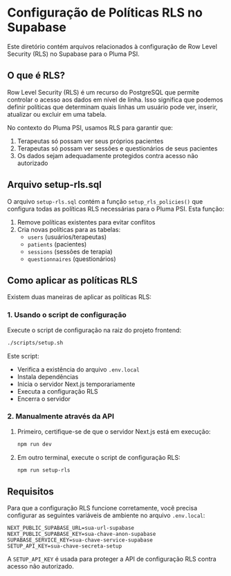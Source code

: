 # Configuração de Políticas RLS no Supabase

Este diretório contém arquivos relacionados à configuração de Row Level Security (RLS) no Supabase para o Pluma PSI.

## O que é RLS?

Row Level Security (RLS) é um recurso do PostgreSQL que permite controlar o acesso aos dados em nível de linha. Isso significa que podemos definir políticas que determinam quais linhas um usuário pode ver, inserir, atualizar ou excluir em uma tabela.

No contexto do Pluma PSI, usamos RLS para garantir que:

1. Terapeutas só possam ver seus próprios pacientes
2. Terapeutas só possam ver sessões e questionários de seus pacientes
3. Os dados sejam adequadamente protegidos contra acesso não autorizado

## Arquivo setup-rls.sql

O arquivo `setup-rls.sql` contém a função `setup_rls_policies()` que configura todas as políticas RLS necessárias para o Pluma PSI. Esta função:

1. Remove políticas existentes para evitar conflitos
2. Cria novas políticas para as tabelas:
   - `users` (usuários/terapeutas)
   - `patients` (pacientes)
   - `sessions` (sessões de terapia)
   - `questionnaires` (questionários)

## Como aplicar as políticas RLS

Existem duas maneiras de aplicar as políticas RLS:

### 1. Usando o script de configuração

Execute o script de configuração na raiz do projeto frontend:

```bash
./scripts/setup.sh
```

Este script:
- Verifica a existência do arquivo `.env.local`
- Instala dependências
- Inicia o servidor Next.js temporariamente
- Executa a configuração RLS
- Encerra o servidor

### 2. Manualmente através da API

1. Primeiro, certifique-se de que o servidor Next.js está em execução:
   ```bash
   npm run dev
   ```

2. Em outro terminal, execute o script de configuração RLS:
   ```bash
   npm run setup-rls
   ```

## Requisitos

Para que a configuração RLS funcione corretamente, você precisa configurar as seguintes variáveis de ambiente no arquivo `.env.local`:

```
NEXT_PUBLIC_SUPABASE_URL=sua-url-supabase
NEXT_PUBLIC_SUPABASE_KEY=sua-chave-anon-supabase
SUPABASE_SERVICE_KEY=sua-chave-service-supabase
SETUP_API_KEY=sua-chave-secreta-setup
```

A `SETUP_API_KEY` é usada para proteger a API de configuração RLS contra acesso não autorizado. 